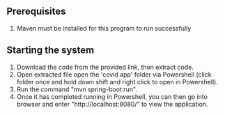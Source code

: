 
## Prerequisites
1. Maven must be installed for this program to run successfully

## Starting the system
1) Download the code from the provided link, then extract code.
2) Open extracted file open the 'covid app' folder via Powershell (click folder once and hold down shift and right click to open in Powershell).
3) Run the command "mvn spring-boot:run".
4) Once it has completed running in Powershell, you can then go into browser and enter "http://localhost:8080/" to view the application.

